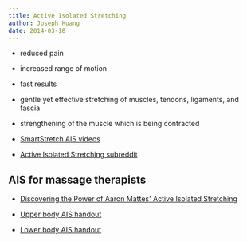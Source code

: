 ```yaml
---
title: Active Isolated Stretching
author: Joseph Huang
date: 2014-03-18
---
```



- reduced pain
- increased range of motion
- fast results
- gentle yet effective stretching of muscles, tendons, ligaments, and fascia
- strengthening of the muscle which is being contracted

- [SmartStretch AIS videos](http://www.smartstretch.com/)
- [Active Isolated Stretching subreddit](http://www.reddit.com/r/ais)  


## AIS for massage therapists
- [Discovering the Power of Aaron Mattes' Active Isolated Stretching](http://www.benbenjamin.com/pdfs/AIS.pdf)

- [Upper body AIS handout](http://benbenjamin.com/webinars/AIS%20Upper%20Body%20Handout.pdf)
- [Lower body AIS handout](http://benbenjamin.com/webinars/AIS%20Lower%20Body%20Complete%20Handout.pdf)

